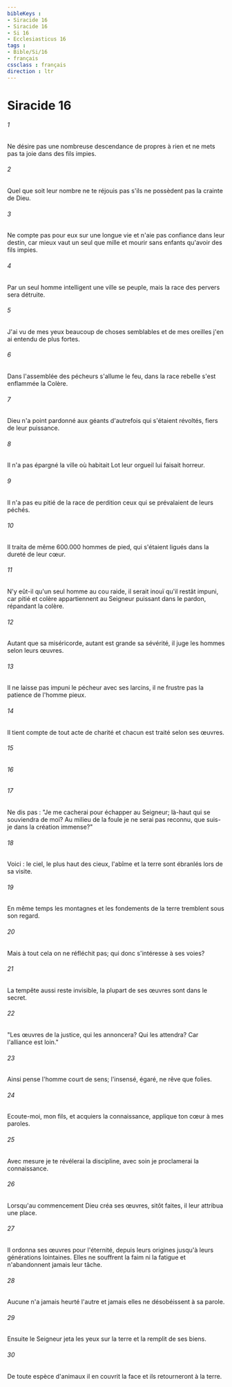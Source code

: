 ```yaml
---
bibleKeys : 
- Siracide 16
- Siracide 16
- Si 16
- Ecclesiasticus 16
tags : 
- Bible/Si/16
- français
cssclass : français
direction : ltr
---
```


# Siracide 16

###### 1
Ne désire pas une nombreuse descendance de propres à rien et ne mets pas ta joie dans des fils impies.
###### 2
Quel que soit leur nombre ne te réjouis pas s'ils ne possèdent pas la crainte de Dieu.
###### 3
Ne compte pas pour eux sur une longue vie et n'aie pas confiance dans leur destin, car mieux vaut un seul que mille et mourir sans enfants qu'avoir des fils impies.
###### 4
Par un seul homme intelligent une ville se peuple, mais la race des pervers sera détruite.
###### 5
J'ai vu de mes yeux beaucoup de choses semblables et de mes oreilles j'en ai entendu de plus fortes.
###### 6
Dans l'assemblée des pécheurs s'allume le feu, dans la race rebelle s'est enflammée la Colère.
###### 7
Dieu n'a point pardonné aux géants d'autrefois qui s'étaient révoltés, fiers de leur puissance.
###### 8
Il n'a pas épargné la ville où habitait Lot leur orgueil lui faisait horreur.
###### 9
Il n'a pas eu pitié de la race de perdition ceux qui se prévalaient de leurs péchés.
###### 10
Il traita de même 600.000 hommes de pied, qui s'étaient ligués dans la dureté de leur cœur.
###### 11
N'y eût-il qu'un seul homme au cou raide, il serait inouï qu'il restât impuni, car pitié et colère appartiennent au Seigneur puissant dans le pardon, répandant la colère.
###### 12
Autant que sa miséricorde, autant est grande sa sévérité, il juge les hommes selon leurs œuvres.
###### 13
Il ne laisse pas impuni le pécheur avec ses larcins, il ne frustre pas la patience de l'homme pieux.
###### 14
Il tient compte de tout acte de charité et chacun est traité selon ses œuvres.
###### 15

###### 16

###### 17
Ne dis pas : "Je me cacherai pour échapper au Seigneur; là-haut qui se souviendra de moi? Au milieu de la foule je ne serai pas reconnu, que suis-je dans la création immense?"
###### 18
Voici : le ciel, le plus haut des cieux, l'abîme et la terre sont ébranlés lors de sa visite.
###### 19
En même temps les montagnes et les fondements de la terre tremblent sous son regard.
###### 20
Mais à tout cela on ne réfléchit pas; qui donc s'intéresse à ses voies?
###### 21
La tempête aussi reste invisible, la plupart de ses œuvres sont dans le secret.
###### 22
"Les œuvres de la justice, qui les annoncera? Qui les attendra? Car l'alliance est loin."
###### 23
Ainsi pense l'homme court de sens; l'insensé, égaré, ne rêve que folies.
###### 24
Ecoute-moi, mon fils, et acquiers la connaissance, applique ton cœur à mes paroles.
###### 25
Avec mesure je te révélerai la discipline, avec soin je proclamerai la connaissance.
###### 26
Lorsqu'au commencement Dieu créa ses œuvres, sitôt faites, il leur attribua une place.
###### 27
Il ordonna ses œuvres pour l'éternité, depuis leurs origines jusqu'à leurs générations lointaines. Elles ne souffrent la faim ni la fatigue et n'abandonnent jamais leur tâche.
###### 28
Aucune n'a jamais heurté l'autre et jamais elles ne désobéissent à sa parole.
###### 29
Ensuite le Seigneur jeta les yeux sur la terre et la remplit de ses biens.
###### 30
De toute espèce d'animaux il en couvrit la face et ils retourneront à la terre.
